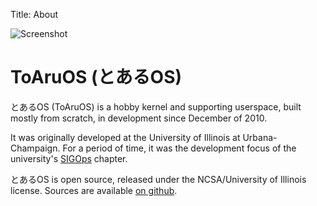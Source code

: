 Title: About

![Screenshot](http://i.imgur.com/kGfILDPl.png)

# ToAruOS (とあるOS) #

とあるOS (ToAruOS) is a hobby kernel and supporting userspace, built mostly from scratch, in development since December of 2010.

It was originally developed at the University of Illinois at Urbana-Champaign. For a period of time, it was the development focus of the university's [SIGOps](http://www.acm.uiuc.edu/sigops/) chapter.

とあるOS is open source, released under the NCSA/University of Illinois license. Sources are available [on github](https://github.com/klange/toaruos).
